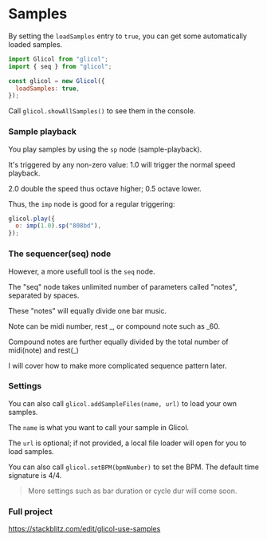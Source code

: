 # Samples

By setting the `loadSamples` entry to `true`, you can get some automatically loaded samples.

```js
import Glicol from "glicol";
import { seq } from "glicol";

const glicol = new Glicol({
  loadSamples: true,
});
```

Call `glicol.showAllSamples()` to see them in the console.

### Sample playback

You play samples by using the `sp` node (sample-playback).

It's triggered by any non-zero value: 1.0 will trigger the normal speed playback.

2.0 double the speed thus octave higher; 0.5 octave lower.

Thus, the `imp` node is good for a regular triggering:

```js
glicol.play({
  o: imp(1.0).sp("808bd"),
});
```

### The sequencer(seq) node

However, a more usefull tool is the `seq` node.

The "seq" node takes unlimited number of parameters called "notes", separated by spaces.

These "notes" will equally divide one bar music.

Note can be midi number, rest \_, or compound note such as \_60.

Compound notes are further equally divided by the total number of midi(note) and rest(\_)

I will cover how to make more complicated sequence pattern later.

### Settings

You can also call `glicol.addSampleFiles(name, url)` to load your own samples.

The `name` is what you want to call your sample in Glicol.

The `url` is optional; if not provided, a local file loader will open for you to load samples.

You can also call `glicol.setBPM(bpmNumber)` to set the BPM. The default time signature is 4/4.

> More settings such as bar duration or cycle dur will come soon.

### Full project

https://stackblitz.com/edit/glicol-use-samples
